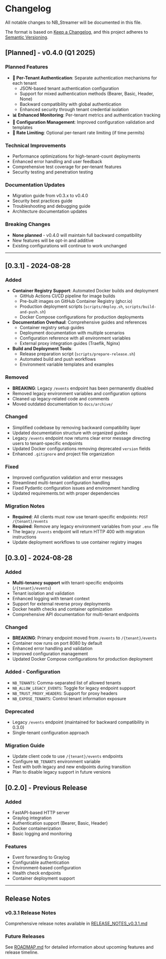 # Changelog

All notable changes to NB_Streamer will be documented in this file.

The format is based on [Keep a Changelog](https://keepachangelog.com/en/1.0.0/),
and this project adheres to [Semantic Versioning](https://semver.org/spec/v2.0.0.html).

## [Planned] - v0.4.0 (Q1 2025)

### Planned Features
- **🔐 Per-Tenant Authentication**: Separate authentication mechanisms for each tenant
  - JSON-based tenant authentication configuration
  - Support for mixed authentication methods (Bearer, Basic, Header, None)
  - Backward compatibility with global authentication
  - Enhanced security through tenant credential isolation
- **📊 Enhanced Monitoring**: Per-tenant metrics and authentication tracking
- **🔧 Configuration Management**: Improved configuration validation and templates
- **🚦 Rate Limiting**: Optional per-tenant rate limiting (if time permits)

### Technical Improvements
- Performance optimizations for high-tenant-count deployments
- Enhanced error handling and user feedback
- Comprehensive test coverage for per-tenant features
- Security testing and penetration testing

### Documentation Updates
- Migration guide from v0.3.x to v0.4.0
- Security best practices guide
- Troubleshooting and debugging guide
- Architecture documentation updates

### Breaking Changes
- **None planned** - v0.4.0 will maintain full backward compatibility
- New features will be opt-in and additive
- Existing configurations will continue to work unchanged

---

## [0.3.1] - 2024-08-28

### Added
- **Container Registry Support**: Automated Docker builds and deployment
  - GitHub Actions CI/CD pipeline for image builds
  - Pre-built images on GitHub Container Registry (ghcr.io)
  - Production deployment scripts (`scripts/deploy.sh`, `scripts/build-and-push.sh`)
  - Docker Compose configurations for production deployments
- **Documentation Overhaul**: Comprehensive guides and references
  - Container registry setup guides
  - Deployment documentation with multiple scenarios
  - Configuration reference with all environment variables
  - External proxy integration guides (Traefik, Nginx)
- **Build and Deployment Tools**:
  - Release preparation script (`scripts/prepare-release.sh`)
  - Automated build and push workflows
  - Environment variable templates and examples

### Removed
- **BREAKING**: Legacy `/events` endpoint has been permanently disabled
- Removed legacy environment variables and configuration options
- Cleaned up legacy-related code and comments
- Moved outdated documentation to `docs/archive/`

### Changed
- Simplified codebase by removing backward compatibility layer
- Updated documentation structure with organized guides
- Legacy `/events` endpoint now returns clear error message directing users to tenant-specific endpoints
- Updated Docker configurations removing deprecated `version` fields
- Enhanced `.gitignore` and project file organization

### Fixed
- Improved configuration validation and error messages
- Streamlined multi-tenant configuration handling
- Fixed Pydantic configuration issues and environment handling
- Updated requirements.txt with proper dependencies

### Migration Notes
- **Required**: All clients must now use tenant-specific endpoints: `POST /{tenant}/events`
- **Required**: Remove any legacy environment variables from your `.env` file
- The legacy `/events` endpoint will return HTTP 400 with migration instructions
- Update deployment workflows to use container registry images

## [0.3.0] - 2024-08-28

### Added
- **Multi-tenancy support** with tenant-specific endpoints (`/{tenant}/events`)
- Tenant isolation and validation
- Enhanced logging with tenant context
- Support for external reverse proxy deployments
- Docker health checks and container optimization
- Comprehensive API documentation for multi-tenant endpoints

### Changed
- **BREAKING**: Primary endpoint moved from `/events` to `/{tenant}/events`
- Container now runs on port 8080 by default
- Enhanced error handling and validation
- Improved configuration management
- Updated Docker Compose configurations for production deployment

### Added - Configuration
- `NB_TENANTS`: Comma-separated list of allowed tenants
- `NB_ALLOW_LEGACY_EVENTS`: Toggle for legacy endpoint support
- `NB_TRUST_PROXY_HEADERS`: Support for proxy headers
- `NB_EXPOSE_TENANTS`: Control tenant information exposure

### Deprecated
- Legacy `/events` endpoint (maintained for backward compatibility in 0.3.0)
- Single-tenant configuration approach

### Migration Guide
- Update client code to use `/{tenant}/events` endpoints
- Configure `NB_TENANTS` environment variable
- Test with both legacy and new endpoints during transition
- Plan to disable legacy support in future versions

## [0.2.0] - Previous Release

### Added
- FastAPI-based HTTP server
- Graylog integration
- Authentication support (Bearer, Basic, Header)
- Docker containerization
- Basic logging and monitoring

### Features
- Event forwarding to Graylog
- Configurable authentication
- Environment-based configuration
- Health check endpoints
- Container deployment support

---

## Release Notes

### v0.3.1 Release Notes
Comprehensive release notes available in [RELEASE_NOTES_v0.3.1.md](RELEASE_NOTES_v0.3.1.md)

### Future Releases
See [ROADMAP.md](ROADMAP.md) for detailed information about upcoming features and release timeline.
